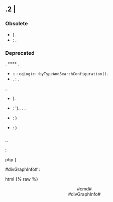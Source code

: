 ## .2 | 


### Obsolete

- ).
-  : .

### Deprecated

. **** .

- :: : `eqLogic::byTypeAndSearchConfiguration()`.
- . : .

*..*

- ).
-  : ').. . .

-  : )
-  : )


### 

#### 

..

:

php
 {
    


#divGraphInfo# :

html
{% raw %}
<div class="eqLogic eqLogic-widg allowResize allowReorderCmd #custom_layout# #eqLogic_class# #class#" data-eqType="#eqType#" data-eqLogic_id="#id#" data-eqLogic_uid="#uid#" data-version="#version#" data-translate-category="#translate_category#" data-category="#category#" data-tags="#tags#" style="width: #width#;height: #height#;#style#">
  <div class="#isVerticalAlign#">
    <center>
      #cmd#
    <center>
  <div>
  #divGraphInfo#
  <script>

  <script>
<div>
{% endraw %}



#### 

. ****, .

:

<details>

  <summary markdown="span">eqLogic deadCmdGeneric()<summary>

  
  {% raw %}
  ) {
    $return = array();
    ::) {
      $eqLogic_json = json_encode(utils::o2a($eqLogic));
      #([0-9]*)#
      ) {
        )) {
           (!cmd::))) {
            $return[] = array(
              '?>',
              '),
              'who' => '#' . $cmd_id . '#'
            );
          }
        }
      }
    }
    
  }
  {% endraw %}
  

  .

<details>

#### 

. ** ** ** **  **.

.

.  ** .

.  :

  -  : .
  -  : .
  -  : ..

. ..


#####  :

. :



<details>

  <summary markdown="span">Par exemple :<summary>

  
  {% raw %}
  <legend><i class="fa fa-table"><i> {{Mes Equipemnts}}<legend>
  <div class="input-group" style="margin-bottom:5px;">
    <input class="form-control roundedLeft" placeholder="{{Rechercher}}" id="in_searchEqlogic">
    <div class="input-group-btn">
      <a id="bt_resetObjectSearch" class="btn" style="width:30px"><i class="fas fa-times"><i>
      <a><a class="btn roundedRight hidden" id="bt_pluginDisplayAsTable" data-coreSupport="1" data-state="0"><i class="fas fa-grip-lines"><i><a>
    <div>
  <div>
  {% endraw %}
  

<details>

.  !

#####  :

 **  :



- ". . :

  

-  :

<details>

  <summary markdown="span"> d'event js<summary>

  
  {% raw %}
  $('#bt_pluginDisplayAsTable').off('click').on('click', function () {
    $('#bt_pluginDisplayAsTable[data-coreSupport="1"]').off('click').on('click', function () {
      ).") {
        $(this).data('state', '1').addClass('active')
        )
        $('.eqLogicDisplayCard').addClass('displayAsTable')
        $('.eqLogicDisplayCard .hiddenAsCard').removeClass('hidden')
        $('.eqLogicThumbnailContainer').first().addClass('containerAsTable')
      }  {
        $(this).data('state', '0').removeClass('active')
        )
        $('.eqLogicDisplayCard').removeClass('displayAsTable')
        $('.eqLogicDisplayCard .hiddenAsCard').addClass('hidden')
        $('.eqLogicThumbnailContainer').first().removeClass('containerAsTable')
      }
    })
  })
  {% endraw %}
  

<details>

##### . :

<details>

  <summary markdown="span">plugin. js<summary>

  
  {% raw %}
  :
  ').length) {
    $('#bt_pluginDisplayAsTable').removeClass('hidden') Not shown on previous core versions
    ' || .) {
      $('#bt_pluginDisplayAsTable').data('state', '1').addClass('active')
      "]').length) {
        $('.eqLogicDisplayCard').addClass('displayAsTable')
        $('.eqLogicDisplayCard .hiddenAsCard').removeClass('hidden')
        $('.eqLogicThumbnailContainer').first().addClass('containerAsTable')
      }
    }
    :
    $('#bt_pluginDisplayAsTable[data-coreSupport="1"]').off('click').on('click', function () {
      ).") {
        $(this).data('state', '1').addClass('active')
        )
        $('.eqLogicDisplayCard').addClass('displayAsTable')
        $('.eqLogicDisplayCard .hiddenAsCard').removeClass('hidden')
        $('.eqLogicThumbnailContainer').first().addClass('containerAsTable')
      }  {
        $(this).data('state', '0').removeClass('active')
        )
        $('.eqLogicDisplayCard').removeClass('displayAsTable')
        $('.eqLogicDisplayCard .hiddenAsCard').addClass('hidden')
        $('.eqLogicThumbnailContainer').first().removeClass('containerAsTable')
      }
    })
  }
  {% endraw %}
  

<details>

 :

- .*  *

##### 

 ** . 

.

 ** .

<details>

  <summary markdown="span">Par exemple :<summary>

  
  {% raw %}
  <div class="eqLogicThumbnailContainer">
    <?php
      ) {
        $div = '';
        $opacity = ($eqLogic->getIsEnable()) ? '' : 'disableCard';
        $div .= '<div class="eqLogicDisplayCard cursor '.$opacity.'" data-eqLogic_id="' . $eqLogic->getId() . '">';
        $div .= '<img src="' . $plugin->getPathImgIcon() . '">';
        $div .= '<br>';
        $div .= '<span class="name">' . $eqLogic->getHumanName(true, true) . '<span>';
        $div .= '<span class="hidden hiddenAsCard displayTableRight">'.$eqLogic->getConfiguration('autorefresh').' | '.$eqLogic->getConfiguration('loglasttime').'h<span>';
        $div .= '<div>';
        
      }
    ?>
  <div>
  {% endraw %}
  

<details>

 **) . ..

.


#### 

..

 ****, . . .. .

- .
-  **.
-  **.

<details>

  <summary markdown="span"> de code de Widg avec template<summary>

  
  <div class=" cmd-widget" ...>
    <div class="title #hide_name#">
      <div class="cmdName">#name_display#<div>
    <div>
    <div>
      ...
    <div>
    <template>
      <div>color : rgb(20,20,20) ({{couleur d'arrière plan}})<div>
      <div>color_switch : rgb(230,230,230) ({{couleur de la pastille}})<div>
    <template>
    <script>
    <script>
  <div>
  

<details>

#### 

. [](https:refreshless.comnouislider). .  **  !

.

>  : . **** !

 :

js
 !== 'undefined') {
  ')
}  {
  ')
}


#### 

..

.

 : 
 : 

> .

 :

html
<div class="content-xs">
    <span class="cmdName #hide_name#">#name_display#<span> <strong class="state"><strong>
    {{}}
  <div>
  <template>
    <div>param : {{}}.<div>
  <template>
  <script>


json
  {
    "": {
      "": "",
      "": ""
    },
    "": {
      "": "",
      "": ""
    },
    "": {
      "": "",
      "": ""
    }
  }


> . .


#### 

.. .

.

. . .).

:

php

{
    *     * ************************************************** *
    

    ()
    {
        $generics = array(
            '
                '),
                '
                ' ' ...
                '',
                '')
            ),
            '(
                '),
                '
                '),
                '',
                '')
            )
        );
        
    }



 :

- .
- .

>  :  [](https:github.comjeedomcoreblobalphacoreconfigjeedom.config.php), .